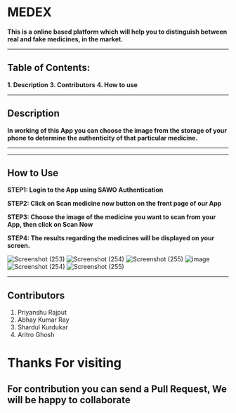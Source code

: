 # MEDEX
**This is a online based platform which will help you to distinguish between real and fake medicines, in the market.**

-----------------------------------------------------------------------------------------------------------------------

## Table of Contents:
**1. Description**
**3. Contributors**
**4. How to use**

------------------------------------------------------------------------------------------------------------------------
## Description
**In working of this App you can choose the image from the storage of your phone to determine the authenticity of that particular medicine.**


---------------------------------------------------------------------------------------------------------------------------


------------------------------------------------------------------------------------------------------------------------

## How to Use 
**STEP1: Login to the App using SAWO Authentication**

**STEP2: Click on Scan medicine now button on the front page of our App** 

**STEP3: Choose the image of the medicine you want to scan from your App, then click on Scan Now** 

**STEP4: The results regarding the medicines will be displayed on your screen.** 

![Screenshot (253)](https://github.com/Priyanshu-rajput-01/MEDEX/blob/master/screenshorts/Screenshot_1630765631.png?raw=true)
![Screenshot (254)](https://github.com/Priyanshu-rajput-01/MEDEX/blob/master/screenshorts/Screenshot_1630778828.png?raw=true)
![Screenshot (255)](https://github.com/Priyanshu-rajput-01/MEDEX/blob/master/screenshorts/Screenshot_1630779040.png?raw=true)
![image](https://user-images.githubusercontent.com/76838551/132115643-f59df657-e08b-497a-bfaa-dcf809d18f72.png)
![Screenshot (254)](https://github.com/Priyanshu-rajput-01/MEDEX/blob/master/screenshorts/Screenshot_1630779991.png?raw=true)
![Screenshot (255)](https://github.com/Priyanshu-rajput-01/MEDEX/blob/master/screenshorts/Screenshot_1630779040.png?raw=true)

----------------------------------------------------------------------------------------------------------------------------

## Contributors
1. Priyanshu Rajput
2. Abhay Kumar Ray
3. Shardul Kurdukar
4. Aritro Ghosh

# Thanks For visiting
## For contribution you can send a Pull Request, We will be happy to collaborate

